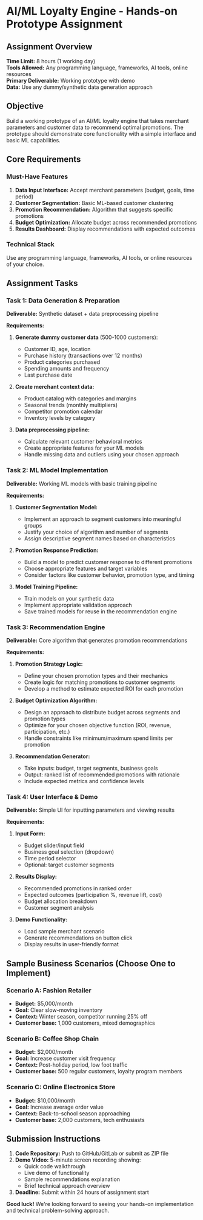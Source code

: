 # AI/ML Loyalty Engine - Hands-on Prototype Assignment

## Assignment Overview

**Time Limit:** 8 hours (1 working day)  
**Tools Allowed:** Any programming language, frameworks, AI tools, online resources  
**Primary Deliverable:** Working prototype with demo  
**Data:** Use any dummy/synthetic data generation approach

## Objective

Build a working prototype of an AI/ML loyalty engine that takes merchant parameters and customer data to recommend optimal promotions. The prototype should demonstrate core functionality with a simple interface and basic ML capabilities.

## Core Requirements

### Must-Have Features
1. **Data Input Interface:** Accept merchant parameters (budget, goals, time period)
2. **Customer Segmentation:** Basic ML-based customer clustering
3. **Promotion Recommendation:** Algorithm that suggests specific promotions
4. **Budget Optimization:** Allocate budget across recommended promotions
5. **Results Dashboard:** Display recommendations with expected outcomes

### Technical Stack
Use any programming language, frameworks, AI tools, or online resources of your choice.

## Assignment Tasks

### Task 1: Data Generation & Preparation

**Deliverable:** Synthetic dataset + data preprocessing pipeline

**Requirements:**
1. **Generate dummy customer data** (500-1000 customers):
   - Customer ID, age, location
   - Purchase history (transactions over 12 months)
   - Product categories purchased
   - Spending amounts and frequency
   - Last purchase date

2. **Create merchant context data:**
   - Product catalog with categories and margins
   - Seasonal trends (monthly multipliers)
   - Competitor promotion calendar
   - Inventory levels by category

3. **Data preprocessing pipeline:**
   - Calculate relevant customer behavioral metrics
   - Create appropriate features for your ML models
   - Handle missing data and outliers using your chosen approach

### Task 2: ML Model Implementation

**Deliverable:** Working ML models with basic training pipeline

**Requirements:**
1. **Customer Segmentation Model:**
   - Implement an approach to segment customers into meaningful groups
   - Justify your choice of algorithm and number of segments
   - Assign descriptive segment names based on characteristics

2. **Promotion Response Prediction:**
   - Build a model to predict customer response to different promotions
   - Choose appropriate features and target variables
   - Consider factors like customer behavior, promotion type, and timing

3. **Model Training Pipeline:**
   - Train models on your synthetic data
   - Implement appropriate validation approach
   - Save trained models for reuse in the recommendation engine

### Task 3: Recommendation Engine

**Deliverable:** Core algorithm that generates promotion recommendations

**Requirements:**
1. **Promotion Strategy Logic:**
   - Define your chosen promotion types and their mechanics
   - Create logic for matching promotions to customer segments
   - Develop a method to estimate expected ROI for each promotion

2. **Budget Optimization Algorithm:**
   - Design an approach to distribute budget across segments and promotion types
   - Optimize for your chosen objective function (ROI, revenue, participation, etc.)
   - Handle constraints like minimum/maximum spend limits per promotion

3. **Recommendation Generator:**
   - Take inputs: budget, target segments, business goals
   - Output: ranked list of recommended promotions with rationale
   - Include expected metrics and confidence levels

### Task 4: User Interface & Demo

**Deliverable:** Simple UI for inputting parameters and viewing results

**Requirements:**
1. **Input Form:**
   - Budget slider/input field
   - Business goal selection (dropdown)
   - Time period selector
   - Optional: target customer segments

2. **Results Display:**
   - Recommended promotions in ranked order
   - Expected outcomes (participation %, revenue lift, cost)
   - Budget allocation breakdown
   - Customer segment analysis

3. **Demo Functionality:**
   - Load sample merchant scenario
   - Generate recommendations on button click
   - Display results in user-friendly format

## Sample Business Scenarios (Choose One to Implement)

### Scenario A: Fashion Retailer
- **Budget:** $5,000/month
- **Goal:** Clear slow-moving inventory
- **Context:** Winter season, competitor running 25% off
- **Customer base:** 1,000 customers, mixed demographics

### Scenario B: Coffee Shop Chain
- **Budget:** $2,000/month  
- **Goal:** Increase customer visit frequency
- **Context:** Post-holiday period, low foot traffic
- **Customer base:** 500 regular customers, loyalty program members

### Scenario C: Online Electronics Store
- **Budget:** $10,000/month
- **Goal:** Increase average order value
- **Context:** Back-to-school season approaching
- **Customer base:** 2,000 customers, tech enthusiasts

## Submission Instructions

1. **Code Repository:** Push to GitHub/GitLab or submit as ZIP file
2. **Demo Video:** 5-minute screen recording showing:
   - Quick code walkthrough
   - Live demo of functionality
   - Sample recommendations explanation
   - Brief technical approach overview
4. **Deadline:** Submit within 24 hours of assignment start

**Good luck!** We're looking forward to seeing your hands-on implementation and technical problem-solving approach.